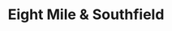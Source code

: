 ---
title: "Eight Mile & Southfield"
url: /southfield/eight-mile-und-southfield/
shop: Lebensmittel
---